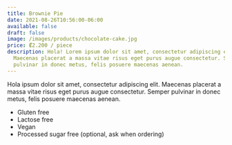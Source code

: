 ```yaml
---
title: Brownie Pie
date: 2021-08-26T10:56:00-06:00
available: false
draft: false
image: /images/products/chocolate-cake.jpg
price: ₡2.200 / piece
description: Hola! Lorem ipsum dolor sit amet, consectetur adipiscing elit.
  Maecenas placerat a massa vitae risus eget purus augue consectetur. Semper
  pulvinar in donec metus, felis posuere maecenas aenean.
---
```

Hola ipsum dolor sit amet, consectetur adipiscing elit. Maecenas placerat a massa vitae risus eget purus augue consectetur. Semper pulvinar in donec metus, felis posuere maecenas aenean.

* Gluten free
* Lactose free
* Vegan
* Processed sugar free (optional, ask when ordering)